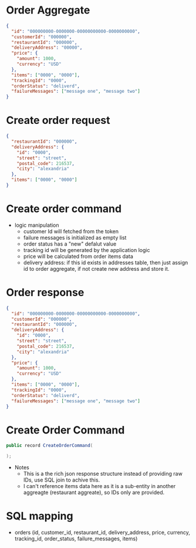 # Order Aggregate

<!-- how data is presisted in database -->

```json
{
  "id": "000000000-0000000-00000000000-0000000000",
  "customerId": "000000",
  "restaurantId": "000000",
  "deliveryAddress": "00000",
  "price": {
    "amount": 1000,
    "currency": "USD"
  },
  "items": ["0000", "0000"],
  "trackingId": "0000",
  "orderStatus": "deliverd",
  "failureMessages": ["message one", "message two"]
}
```

# Create order request

```json
{
  "restaurantId": "000000",
  "deliveryAddress": {
    "id": "0000",
    "street": "street",
    "postal_code": 216537,
    "city": "alexandria"
  },
  "items": ["0000", "0000"]
}
```

# Create order command

- logic manipulation
  - customer Id will fetched from the token
  - failure messages is initialized as empty list
  - order status has a "new" defalut value
  - tracking id will be generated by the application logic
  - price will be calculated from order items data
  - delivery address: if this id exists in addresses table, then just assign id to order aggregate, if not create new address and store it.

# Order response

```json
{
  "id": "000000000-0000000-00000000000-0000000000",
  "customerId": "000000",
  "restaurantId": "000000",
  "deliveryAddress": {
    "id": "0000",
    "street": "street",
    "postal_code": 216537,
    "city": "alexandria"
  },
  "price": {
    "amount": 1000,
    "currency": "USD"
  },
  "items": ["0000", "0000"],
  "trackingId": "0000",
  "orderStatus": "deliverd",
  "failureMessages": ["message one", "message two"]
}
```

# Create Order Command

```csharp
public record CreateOrderCommand(

);
```

- Notes
  - This is a the rich json response structure instead of providing raw IDs, use SQL join to achive this.
  - I can't reference items data here as it is a sub-entity in another aggreagte (restaurant aggreate), so IDs only are provided.

# SQL mapping

- orders (id, customer_id, restaurant_id, delivery_address, price, currency, tracking_id, order_status, failure_messages, items)
